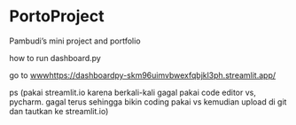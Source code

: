 # PortoProject
Pambudi’s mini project and portfolio 

how to run dashboard.py

go to [www](https://dashboardpy-skm96uimvbwexfqbjkl3ph.streamlit.app/)https://dashboardpy-skm96uimvbwexfqbjkl3ph.streamlit.app/


ps
(pakai streamlit.io karena berkali-kali gagal pakai code editor vs, pycharm. gagal terus sehingga bikin coding pakai vs kemudian upload di git dan tautkan ke streamlit.io)
